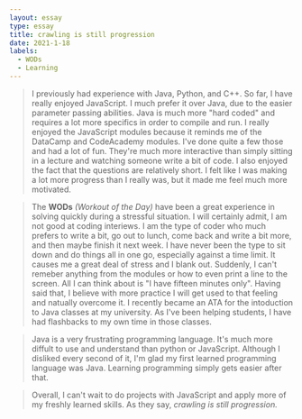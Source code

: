 ```yaml
---
layout: essay
type: essay
title: crawling is still progression
date: 2021-1-18
labels:
  - WODs
  - Learning
---
```


>I previously had experience with Java, Python, and C++. So far, I have really enjoyed JavaScript. I much prefer it over Java, due to the easier parameter passing abilities. Java is much more "hard coded" and requires a lot more specifics in order to compile and run. I really enjoyed the JavaScript modules because it reminds me of the DataCamp and CodeAcademy modules.
I've done quite a few those and had a lot of fun. They're much more interactive than simply sitting in a lecture and watching someone write a bit of code. 
I also enjoyed the fact that the questions are relatively short. I felt like I was making a lot more progress than I really was, but it made me feel much more motivated.


>The **WODs** *(Workout of the Day)* have been a great experience in solving quickly during a stressful situation. I will certainly admit, I am not good at coding interiews. I am the type of coder who much prefers to write a bit, go out to lunch, come back and write a bit more, and then maybe finish it next week. 
I have never been the type to sit down and do things all in one go, especially against a time limit. It causes me a great deal of stress and I blank out. 
Suddenly, I can't remeber anything from the modules or how to even print a line to the screen. All I can think about is "I have fifteen minutes only". 
 Having said that, I believe with more practice I will get used to that feeling and natually overcome it. I recently became an ATA for the intoduction to Java classes at my university. As I've been helping students, I have had flashbacks to my own time in those classes. 
 
 
>Java is a very frustrating programming language. It's much more diffult to use and understand than python or JavaScript. Although I disliked every second of it, I'm glad my first learned programming language was Java. Learning programming simply gets easier after that. 

>Overall, I can't wait to do projects with JavaScript and apply more of my freshly learned skills. As they say, *crawling is still progression.* 

